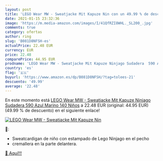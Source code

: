 ```yaml
---
layout: post
title: 'LEGO Wear MW - Sweatjacke Mit Kapuze Nin con un 49.99 % de descuento'
date: 2021-01-15 23:32:36
image: 'https://m.media-amazon.com/images/I/41QfRZI8WHL._SL200_.jpg'
comments: true
category: ofertas
author: ring
slug: 'B081D8NFSH-es'
actualPrice: 22.48 EUR
currency: EUR
price: 22.48
comparePrice: 44.95 EUR
prodname: 'LEGO Wear MW - Sweatjacke Mit Kapuze Ninjago Sudadera  590 Azul Marino  140 Niños'
country: 'es'
flag: '🇪🇸'
buyurl: 'https://www.amazon.es/dp/B081D8NFSH/?tag=tolees-21'
descuento: '49.99'
average: '22.48'
---
```


En este momento está [LEGO Wear MW - Sweatjacke Mit Kapuze Ninjago Sudadera  590 Azul Marino  140 Niños](https://www.amazon.es/dp/B081D8NFSH/?tag=tolees-21) a 22.48 EUR (original: 44.95 EUR) (49.99 %  de descuento) en el siguiente enlace!

[![LEGO Wear MW - Sweatjacke Mit Kapuze Nin](https://m.media-amazon.com/images/I/41QfRZI8WHL._SL200_.jpg)](https://www.amazon.es/dp/B081D8NFSH/?tag=tolees-21)

🔎:

- Sweatcardigan de niño con estampado de Lego Ninjago en el pecho
- cremallera en la parte delantera.

[🛒 Aquí!!!](https://www.amazon.es/dp/B081D8NFSH/?tag=tolees-21)
